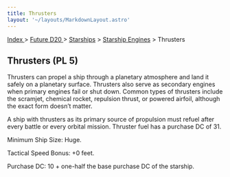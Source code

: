 ```yaml
---
title: Thrusters
layout: '~/layouts/MarkdownLayout.astro'
---
```


[ Index ](/) > [ Future D20 ](/future.d20.srd) > [Starships](/future.d20.srd/starships) > [Starship Engines](/future.d20.srd/starships/starship.engines) > Thrusters

## Thrusters (PL 5)

Thrusters can propel a ship through a planetary atmosphere and land it safely
on a planetary surface. Thrusters also serve as secondary engines when primary
engines fail or shut down. Common types of thrusters include the scramjet,
chemical rocket, repulsion thrust, or powered airfoil, although the exact form
doesn’t matter.

A ship with thrusters as its primary source of propulsion must refuel after
every battle or every orbital mission. Thruster fuel has a purchase DC of 31.

Minimum Ship Size: Huge.

Tactical Speed Bonus: +0 feet.

Purchase DC: 10 + one-half the base purchase DC of the starship.

